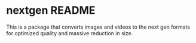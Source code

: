 # nextgen README

This is a package that converts images and videos to the next gen formats for optimized quality and massive reduction in size.
